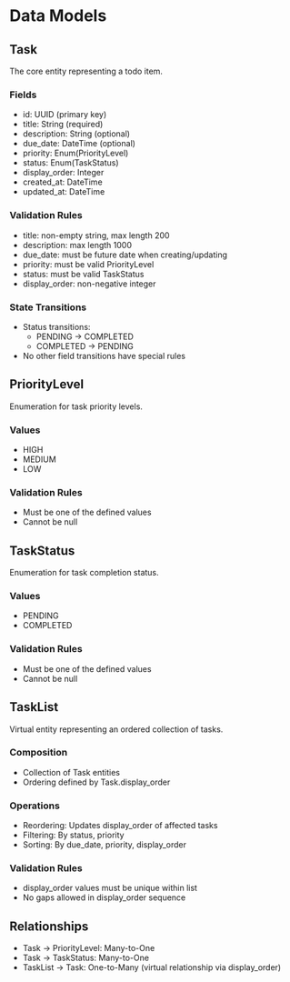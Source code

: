 # Data Models

## Task
The core entity representing a todo item.

### Fields
- id: UUID (primary key)
- title: String (required)
- description: String (optional)
- due_date: DateTime (optional)
- priority: Enum(PriorityLevel)
- status: Enum(TaskStatus)
- display_order: Integer
- created_at: DateTime
- updated_at: DateTime

### Validation Rules
- title: non-empty string, max length 200
- description: max length 1000
- due_date: must be future date when creating/updating
- priority: must be valid PriorityLevel
- status: must be valid TaskStatus
- display_order: non-negative integer

### State Transitions
- Status transitions:
  * PENDING -> COMPLETED
  * COMPLETED -> PENDING
- No other field transitions have special rules

## PriorityLevel
Enumeration for task priority levels.

### Values
- HIGH
- MEDIUM
- LOW

### Validation Rules
- Must be one of the defined values
- Cannot be null

## TaskStatus
Enumeration for task completion status.

### Values
- PENDING
- COMPLETED

### Validation Rules
- Must be one of the defined values
- Cannot be null

## TaskList
Virtual entity representing an ordered collection of tasks.

### Composition
- Collection of Task entities
- Ordering defined by Task.display_order

### Operations
- Reordering: Updates display_order of affected tasks
- Filtering: By status, priority
- Sorting: By due_date, priority, display_order

### Validation Rules
- display_order values must be unique within list
- No gaps allowed in display_order sequence

## Relationships
- Task -> PriorityLevel: Many-to-One
- Task -> TaskStatus: Many-to-One
- TaskList -> Task: One-to-Many (virtual relationship via display_order)